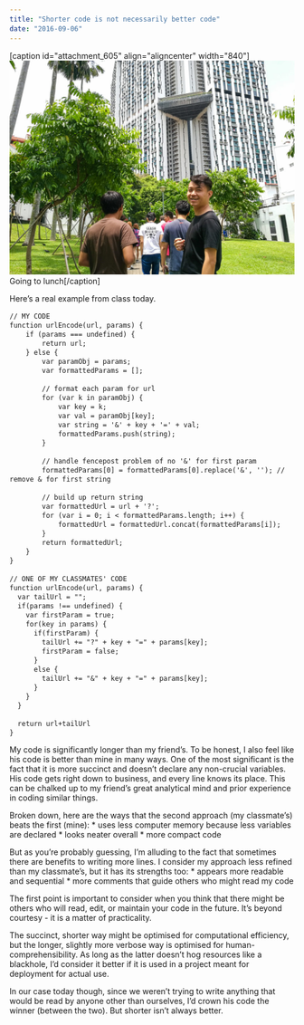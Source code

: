 ```yaml
---
title: "Shorter code is not necessarily better code"
date: "2016-09-06"
---
```


\[caption id="attachment\_605" align="aligncenter" width="840"\]![people smiling in front of pinnacles at duxton](images/20160906-IMG_20160906_123527-1024x768.jpg) Going to lunch\[/caption\]

Here’s a real example from class today.

```
// MY CODE
function urlEncode(url, params) {
    if (params === undefined) {
        return url;
    } else {
        var paramObj = params;
        var formattedParams = [];

        // format each param for url
        for (var k in paramObj) {
            var key = k;
            var val = paramObj[key];
            var string = '&' + key + '=' + val;
            formattedParams.push(string);
        }

        // handle fencepost problem of no '&' for first param
        formattedParams[0] = formattedParams[0].replace('&', ''); // remove & for first string

        // build up return string
        var formattedUrl = url + '?';
        for (var i = 0; i < formattedParams.length; i++) {
            formattedUrl = formattedUrl.concat(formattedParams[i]);
        }
        return formattedUrl;
    }
}

// ONE OF MY CLASSMATES' CODE
function urlEncode(url, params) {
  var tailUrl = "";
  if(params !== undefined) {
    var firstParam = true;
    for(key in params) {
      if(firstParam) {
        tailUrl += "?" + key + "=" + params[key];
        firstParam = false;
      }
      else {
        tailUrl += "&" + key + "=" + params[key];
      }
    }
  }

  return url+tailUrl
}
```

My code is significantly longer than my friend’s. To be honest, I also feel like his code is better than mine in many ways. One of the most significant is the fact that it is more succinct and doesn’t declare any non-crucial variables. His code gets right down to business, and every line knows its place. This can be chalked up to my friend’s great analytical mind and prior experience in coding similar things.

Broken down, here are the ways that the second approach (my classmate’s) beats the first (mine): \* uses less computer memory because less variables are declared \* looks neater overall \* more compact code

But as you’re probably guessing, I’m alluding to the fact that sometimes there are benefits to writing more lines. I consider my approach less refined than my classmate’s, but it has its strengths too: \* appears more readable and sequential \* more comments that guide others who might read my code

The first point is important to consider when you think that there might be others who will read, edit, or maintain your code in the future. It’s beyond courtesy - it is a matter of practicality.

The succinct, shorter way might be optimised for computational efficiency, but the longer, slightly more verbose way is optimised for human-comprehensibility. As long as the latter doesn’t hog resources like a blackhole, I’d consider it better if it is used in a project meant for deployment for actual use.

In our case today though, since we weren’t trying to write anything that would be read by anyone other than ourselves, I’d crown his code the winner (between the two). But shorter isn’t always better.
